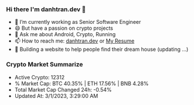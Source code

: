 ### Hi there I'm danhtran.dev 👋

- 🔭 I’m currently working as Senior Software Engineer
- 😄 But have a passion on crypto projects
- 💬 Ask me about Android, Crypto, Running 
- 📫 How to reach me: <a href="https://danhtran.dev" target="_blank">danhtran.dev</a> or <a href="Dan-Resume.pdf" target="_blank">My Resume</a>
- 🌱 Building a website to help people find their dream house (updating ...)

### Crypto Market Summarize
- Active Crypto: 12312
- % Market Cap: BTC 40.35% | ETH 17.56% | BNB 4.28%
- Total Market Cap Changed 24h: -0.54%
- Updated At: 3/1/2023, 3:29:00 AM
